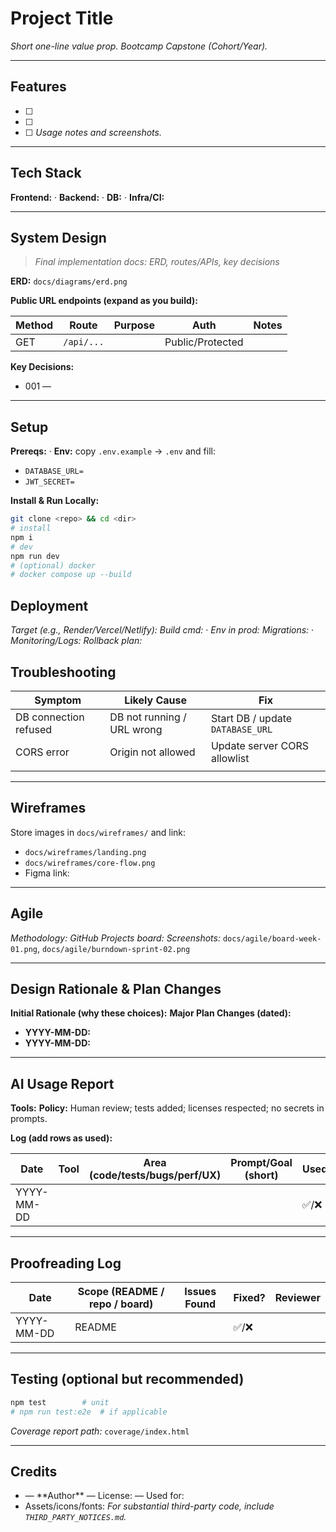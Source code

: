 # Project Title

*Short one-line value prop. Bootcamp Capstone (Cohort/Year).*

---

## Features

* [ ] <!-- EPIC: Feature 1 -->
* [ ] <!-- EPIC: Feature 2 -->
* [ ] <!-- EPIC: Feature 3 -->
  *Usage notes and screenshots.*

---

## Tech Stack

**Frontend:** <!-- TODO --> · **Backend:** <!-- TODO --> · **DB:** <!-- TODO --> · **Infra/CI:** <!-- TODO -->

---

## System Design

> *Final implementation docs: ERD, routes/APIs, key decisions*

**ERD:** `docs/diagrams/erd.png`

**Public URL endpoints (expand as you build):**

| Method | Route      | Purpose       | Auth             | Notes         |
| ------ | ---------- | ------------- | ---------------- | ------------- |
| GET    | `/api/...` | <!-- TODO --> | Public/Protected | <!-- TODO --> |

**Key Decisions:**

* 001 — <!-- TODO short title -->

---

## Setup

**Prereqs:** <!-- Node/Python version --> · <!-- DB -->
**Env:** copy `.env.example` → `.env` and fill:

* `DATABASE_URL=` <!-- TODO -->
* `JWT_SECRET=` <!-- TODO -->

**Install & Run Locally:**

```bash
git clone <repo> && cd <dir>
# install
npm i
# dev
npm run dev
# (optional) docker
# docker compose up --build
```

## Deployment

*Target (e.g., Render/Vercel/Netlify):* <!-- TODO -->
*Build cmd:* <!-- TODO --> · *Env in prod:* <!-- TODO -->
*Migrations:* <!-- TODO --> · *Monitoring/Logs:* <!-- TODO -->
*Rollback plan:* <!-- TODO one line -->

## Troubleshooting

| Symptom               | Likely Cause               | Fix                              |
| --------------------- | -------------------------- | -------------------------------- |
| DB connection refused | DB not running / URL wrong | Start DB / update `DATABASE_URL` |
| CORS error            | Origin not allowed         | Update server CORS allowlist     |
| <!-- add as found --> |                            |                                  |

---

## Wireframes

Store images in `docs/wireframes/` and link:

* `docs/wireframes/landing.png`
* `docs/wireframes/core-flow.png`
* Figma link: <!-- TODO -->

---

## Agile

*Methodology:* <!-- Scrum/Kanban; sprint length -->
*GitHub Projects board:* <!-- link -->
*Screenshots:* `docs/agile/board-week-01.png`, `docs/agile/burndown-sprint-02.png`

---

## Design Rationale & Plan Changes

**Initial Rationale (why these choices):** <!-- framework, auth, db, hosting -->
**Major Plan Changes (dated):**

* **YYYY-MM-DD:** <!-- change + reason + impact + link to issue/PR -->
* **YYYY-MM-DD:** <!-- … -->

---

## AI Usage Report

**Tools:** <!-- ChatGPT, Copilot, etc. -->
**Policy:** Human review; tests added; licenses respected; no secrets in prompts.

**Log (add rows as used):**

| Date       | Tool     | Area (code/tests/bugs/perf/UX) | Prompt/Goal (short) | Used? | Link (PR/commit) | Impact (notes/metrics)                   |
| ---------- | -------- | ------------------------------ | ------------------- | ----- | ---------------- | ---------------------------------------- |
| YYYY-MM-DD | <!-- --> | <!-- -->                       | <!-- -->            | ✅/❌   | #123             | <!-- time saved, defects fixed, etc. --> |

---

## Proofreading Log

| Date       | Scope (README / repo / board) | Issues Found | Fixed? | Reviewer |
| ---------- | ----------------------------- | ------------ | ------ | -------- |
| YYYY-MM-DD | README                        | <!-- -->     | ✅/❌    | <!-- --> |

---

## Testing (optional but recommended)

```bash
npm test        # unit
# npm run test:e2e  # if applicable
```

*Coverage report path:* `coverage/index.html` <!-- if applicable -->

---

## Credits

* <!-- Library/Repo/Article --> — **Author** — License: <!-- --> — Used for: <!-- -->
* Assets/icons/fonts: <!-- source & license -->
  *For substantial third-party code, include `THIRD_PARTY_NOTICES.md`.*
